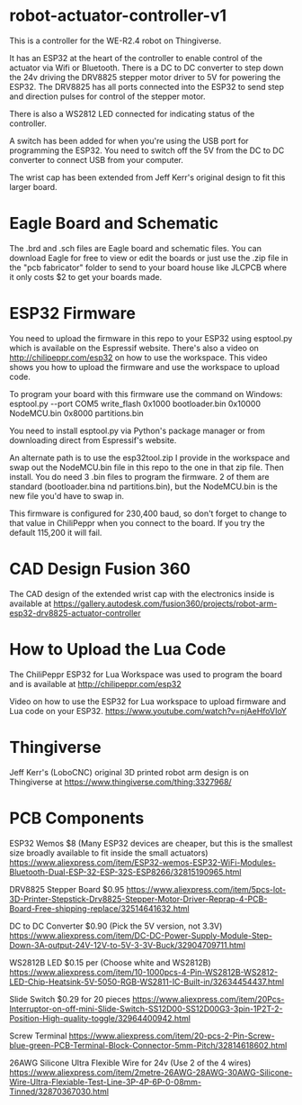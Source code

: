 # robot-actuator-controller-v1
This is a controller for the WE-R2.4 robot on Thingiverse.

It has an ESP32 at the heart of the controller to enable control of the actuator via Wifi or Bluetooth. There is a DC to DC converter to step down the 24v driving the DRV8825 stepper motor driver to 5V for powering the ESP32. The DRV8825 has all ports connected into the ESP32 to send step and direction pulses for control of the stepper motor.

There is also a WS2812 LED connected for indicating status of the controller.

A switch has been added for when you're using the USB port for programming the ESP32. You need to switch off the 5V from the DC to DC converter to connect USB from your computer.

The wrist cap has been extended from Jeff Kerr's original design to fit this larger board.

# Eagle Board and Schematic

The .brd and .sch files are Eagle board and schematic files. You can download Eagle for free to view or edit the boards or just use the .zip file in the "pcb fabricator" folder to send to your board house like JLCPCB where it only costs $2 to get your boards made.

# ESP32 Firmware

You need to upload the firmware in this repo to your ESP32 using esptool.py which is available on the Espressif website. There's also a video on http://chilipeppr.com/esp32 on how to use the workspace. This video shows you how to upload the firmware and use the workspace to upload code.

To program your board with this firmware use the command on Windows:
esptool.py --port COM5 write_flash 0x1000 bootloader.bin 0x10000 NodeMCU.bin 0x8000 partitions.bin

You need to install esptool.py via Python's package manager or from downloading direct from Espressif's website.

An alternate path is to use the esp32tool.zip I provide in the workspace and swap out the NodeMCU.bin file in this repo to the one in that zip file. Then install. You do need 3 .bin files to program the firmware. 2 of them are standard (bootloader.bina nd partitions.bin), but the NodeMCU.bin is the new file you'd have to swap in.

This firmware is configured for 230,400 baud, so don't forget to change to that value in ChiliPeppr when you connect to the board. If you try the default 115,200 it will fail.

# CAD Design Fusion 360

The CAD design of the extended wrist cap with the electronics inside is available at https://gallery.autodesk.com/fusion360/projects/robot-arm-esp32-drv8825-actuator-controller

# How to Upload the Lua Code

The ChiliPeppr ESP32 for Lua Workspace was used to program the board and is available at http://chilipeppr.com/esp32

Video on how to use the ESP32 for Lua workspace to upload firmware and Lua code on your ESP32. https://www.youtube.com/watch?v=njAeHfoVIoY

# Thingiverse

Jeff Kerr's (LoboCNC) original 3D printed robot arm design is on Thingiverse at https://www.thingiverse.com/thing:3327968/

# PCB Components

ESP32 Wemos $8 (Many ESP32 devices are cheaper, but this is the smallest size broadly available to fit inside the small actuators)
https://www.aliexpress.com/item/ESP32-wemos-ESP32-WiFi-Modules-Bluetooth-Dual-ESP-32-ESP-32S-ESP8266/32815190965.html

DRV8825 Stepper Board $0.95
https://www.aliexpress.com/item/5pcs-lot-3D-Printer-Stepstick-Drv8825-Stepper-Motor-Driver-Reprap-4-PCB-Board-Free-shipping-replace/32514641632.html

DC to DC Converter $0.90 (Pick the 5V version, not 3.3V)
https://www.aliexpress.com/item/DC-DC-Power-Supply-Module-Step-Down-3A-output-24V-12V-to-5V-3-3V-Buck/32904709711.html

WS2812B LED $0.15 per (Choose white and WS2812B)
https://www.aliexpress.com/item/10-1000pcs-4-Pin-WS2812B-WS2812-LED-Chip-Heatsink-5V-5050-RGB-WS2811-IC-Built-in/32634454437.html

Slide Switch $0.29 for 20 pieces
https://www.aliexpress.com/item/20Pcs-Interruptor-on-off-mini-Slide-Switch-SS12D00-SS12D00G3-3pin-1P2T-2-Position-High-quality-toggle/32964400942.html

Screw Terminal
https://www.aliexpress.com/item/20-pcs-2-Pin-Screw-blue-green-PCB-Terminal-Block-Connector-5mm-Pitch/32814618602.html

26AWG Silicone Ultra Flexible Wire for 24v (Use 2 of the 4 wires)
https://www.aliexpress.com/item/2metre-26AWG-28AWG-30AWG-Silicone-Wire-Ultra-Flexiable-Test-Line-3P-4P-6P-0-08mm-Tinned/32870367030.html
